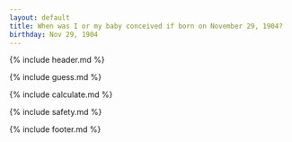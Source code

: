```yaml
---
layout: default
title: When was I or my baby conceived if born on November 29, 1904?
birthday: Nov 29, 1904
---
```


{% include header.md %}

{% include guess.md %}

{% include calculate.md %}

{% include safety.md %}

{% include footer.md %}



